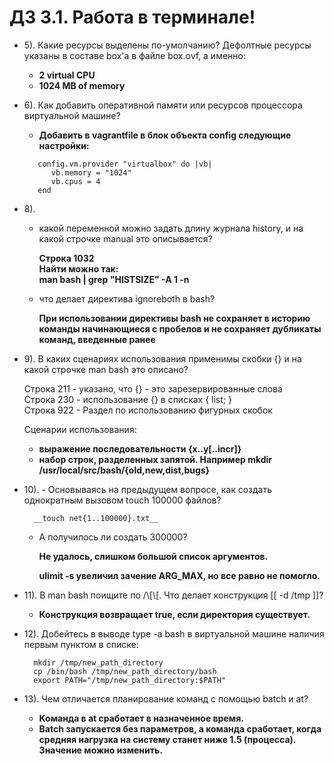 # ДЗ 3.1. Работа в терминале!
- 5). Какие ресурсы выделены по-умолчанию? 
Дефолтные ресурсы указаны в составе box'а в файле box.ovf, а именно:
    - __2 virtual CPU__  
    - __1024 MB of memory__

- 6). Как добавить оперативной памяти или ресурсов процессора виртуальной машине? 
    - __Добавить в vagrantfile в блок объекта config следующие настройки:__  
    
    ```vagrant
       config.vm.provider "virtualbox" do |vb|
          vb.memory = "1024"
          vb.cpus = 4
       end
    ```

- 8). 
    - какой переменной можно задать длину журнала history, и на какой строчке manual это описывается?

        __Строка 1032__  
        __Найти можно так:__  
        __man bash | grep "HISTSIZE" -A 1 -n__
    
    - что делает директива ignoreboth в bash?  
    
        __При использовании директивы bash не сохраняет в историю команды 
    начинающиеся с пробелов и не сохраняет дубликаты команд, введенные ранее__  

- 9). В каких сценариях использования применимы скобки {} 
и на какой строчке man bash это описано?  

     Строка 211 - указано, что {} - это зарезервированные слова   
     Строка 230 - использование {} в списках { list; }  
     Строка 922 - Раздел по использованию фигурных скобок   
    
    Cценарии использования:
    - __выражение последовательности {x..y[..incr]}__
    - __набор строк, разделенных запятой. Например mkdir /usr/local/src/bash/{old,new,dist,bugs}__

    
- 10). - Основываясь на предыдущем вопросе, 
как создать однократным вызовом touch 100000 файлов?  

        __touch net{1..100000}.txt__  
    
    - А получилось ли создать 300000?
    
        __Не удалось, слишком большой список аргументов.__  
        
        __ulimit -s увеличил зачение ARG_MAX, но все равно не помогло.__

- 11). В man bash поищите по /\\[\\[. Что делает конструкция [[ -d /tmp ]]?
  
    - __Конструкция возвращает true, если директория существует.__  

- 12). Добейтесь в выводе type -a bash в виртуальной машине наличия первым пунктом в списке:

        mkdir /tmp/new_path_directory
        cp /bin/bash /tmp/new_path_directory/bash
        export PATH="/tmp/new_path_directory:$PATH"  
        
- 13). Чем отличается планирование команд с помощью batch и at?

    - __Команда в at сработает в назначенное время.__  
    - __Batch запускается без параметров, а команда сработает, когда средняя нагрузка на систему станет ниже 1.5 (процесса).
Значение можно изменить.__